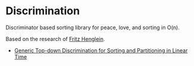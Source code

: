 # Discrimination

Discriminator based sorting library for peace, love, and sorting in O(n).

Based on the research of [Fritz Henglein](http://www.diku.dk/hjemmesider/ansatte/henglein/). 

* [Generic Top-down Discrimination for Sorting and Partitioning in Linear Time](http://www.diku.dk/hjemmesider/ansatte/henglein/papers/henglein2011a.pdf)

